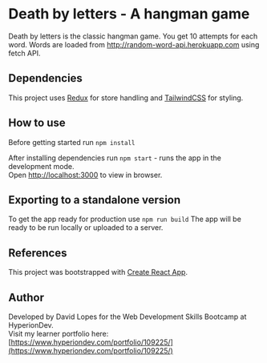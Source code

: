# Death by letters - A hangman game

Death by letters is the classic hangman game. You get 10 attempts for each word. Words are loaded from http://random-word-api.herokuapp.com using fetch API.

## Dependencies

This project uses [Redux](https://www.npmjs.com/package/@reduxjs/toolkit) for store handling and [TailwindCSS](https://www.npmjs.com/package/tailwindcss) for styling.

## How to use

Before getting started run `npm install`

After installing dependencies run `npm start` - runs the app in the development mode.\
Open [http://localhost:3000](http://localhost:3000) to view in browser.

## Exporting to a standalone version

To get the app ready for production use `npm run build`
The app will be ready to be run locally or uploaded to a server.

## References

This project was bootstrapped with [Create React App](https://github.com/facebook/create-react-app).

## Author

Developed by David Lopes for the Web Development Skills Bootcamp at HyperionDev. \
Visit my learner portfolio here: [https://www.hyperiondev.com/portfolio/109225/](https://www.hyperiondev.com/portfolio/109225/)
